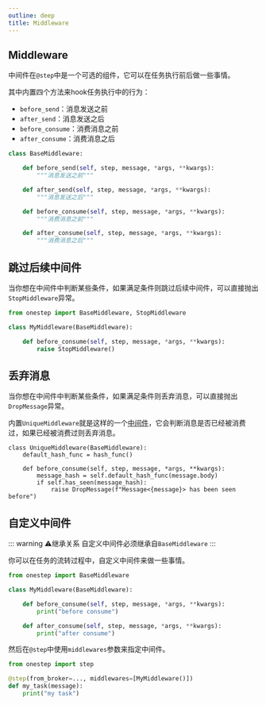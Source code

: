 ```yaml
---
outline: deep
title: Middleware
---
```


## Middleware

中间件在`@step`中是一个可选的组件，它可以在任务执行前后做一些事情。

其中内置四个方法来hook任务执行中的行为：

- `before_send`：消息发送之前
- `after_send`：消息发送之后
- `before_consume`：消费消息之前
- `after_consume`：消费消息之后

```python
class BaseMiddleware:

    def before_send(self, step, message, *args, **kwargs):
        """消息发送之前"""

    def after_send(self, step, message, *args, **kwargs):
        """消息发送之后"""

    def before_consume(self, step, message, *args, **kwargs):
        """消费消息之前"""

    def after_consume(self, step, message, *args, **kwargs):
        """消费消息之后"""
```


## 跳过后续中间件

当你想在中间件中判断某些条件，如果满足条件则跳过后续中间件，可以直接抛出`StopMiddleware`异常。

```python
from onestep import BaseMiddleware, StopMiddleware

class MyMiddleware(BaseMiddleware):

    def before_consume(self, step, message, *args, **kwargs):
        raise StopMiddleware()
```


## 丢弃消息

当你想在中间件中判断某些条件，如果满足条件则丢弃消息，可以直接抛出`DropMessage`异常。

内置`UniqueMiddleware`就是这样的一个[中间件](https://github.com/mic1on/onestep/blob/main/src/onestep/middleware/unique.py)，它会判断消息是否已经被消费过，如果已经被消费过则丢弃消息。


```python{7}
class UniqueMiddleware(BaseMiddleware):
    default_hash_func = hash_func()

    def before_consume(self, step, message, *args, **kwargs):
        message_hash = self.default_hash_func(message.body)
        if self.has_seen(message_hash):
            raise DropMessage(f"Message<{message}> has been seen before")
```


## 自定义中间件

::: warning ⚠️继承关系
自定义中间件必须继承自`BaseMiddleware`
:::

你可以在任务的流转过程中，自定义中间件来做一些事情。

```python
from onestep import BaseMiddleware

class MyMiddleware(BaseMiddleware):

    def before_consume(self, step, message, *args, **kwargs):
        print("before consume")

    def after_consume(self, step, message, *args, **kwargs):
        print("after consume")
```

然后在`@step`中使用`middlewares`参数来指定中间件。

```python
from onestep import step

@step(from_broker=..., middlewares=[MyMiddleware()])
def my_task(message):
    print("my task")
```
